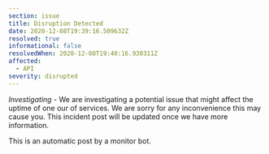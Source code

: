 ```yaml
---
section: issue
title: Disruption Detected
date: 2020-12-08T19:39:16.509632Z
resolved: true
informational: false
resolvedWhen: 2020-12-08T19:40:16.930311Z
affected:
  - API
severity: disrupted
---
```

*Investigating* - We are investigating a potential issue that might affect the uptime of one our of services. We are sorry for any inconvenience this may cause you. This incident post will be updated once we have more information.

This is an automatic post by a monitor bot.
        